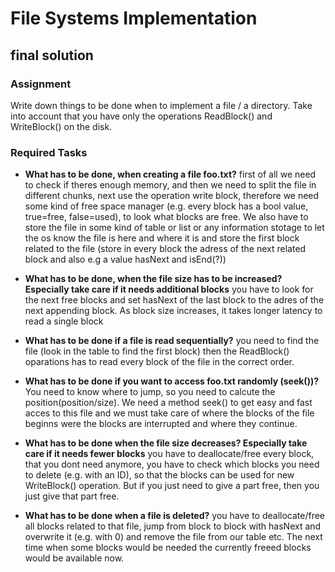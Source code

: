 # File Systems Implementation
## final solution

### Assignment
Write down things to be done when to implement a file / a directory.
Take into account that you have only the operations ReadBlock() and WriteBlock() on the disk.

### Required Tasks
- **What has to be done, when creating a file foo.txt?** 
first of all we need to check if theres enough memory, and then we need to split the file in different chunks, next use the operation write block, therefore we need some kind of free space manager (e.g. every block has a bool value, true=free, false=used), to look what blocks are free. We also have to store the file in some kind of table or list or any information stotage to let the os know the file is here and where it is and store the first block related to the file (store in every block the adress of the next related block and also e.g a value hasNext and isEnd(?))

- **What has to be done, when the file size has to be increased? Especially take care if it needs additional blocks** 
 you have to look for the next free blocks and set hasNext of the last block to the adres of the next appending block.
 As block size increases, it takes longer latency to read a single block
 
- **What has to be done if a file is read sequentially?** 
you need to find the file (look in the table to find the first block) then the ReadBlock() oparations has to read every block of the file in the correct order.

- **What has to be done if you want to access foo.txt randomly (seek())?** 
You need to know where to jump, so you need to calcute the position(position/size). We need a method seek() to get easy and fast acces to this file and we must take care of where the blocks of the file beginns were the blocks are interrupted and where they continue.

- **What has to be done when the file size decreases? Especially take care if it needs fewer blocks** 
you have to deallocate/free every block, that you dont need anymore, you have to check which blocks you need to delete (e.g. with an ID), so that the blocks can be used for new WriteBlock() operation. But if you just need to give a part free, then you just give that part free.

- **What has to be done when a file is deleted?**
you have to deallocate/free all blocks related to that file, jump from block to block with hasNext and overwrite it (e.g. with 0) and remove the file from our table etc. The next time when some blocks would be needed the currently freeed blocks would be available now.
